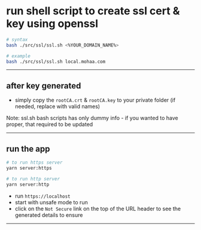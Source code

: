 # run shell script to create ssl cert & key using openssl

```sh
# syntax
bash ./src/ssl/ssl.sh <%YOUR_DOMAIN_NAME%>

# example
bash ./src/ssl/ssl.sh local.mohaa.com
```
---

## after key generated

- simply copy the `rootCA.crt` & `rootCA.key` to your private folder (if needed, replace with valid names)

Note: ssl.sh bash scripts has only dummy info - if you wanted to have proper, that required to be updated

---

## run the app

```sh
# to run https server
yarn server:https

# to run http server
yarn server:http
```

- run `https://localhost`
- start with unsafe mode to run
- click on the `Not Secure` link on the top of the URL header to see the generated details to ensure

---